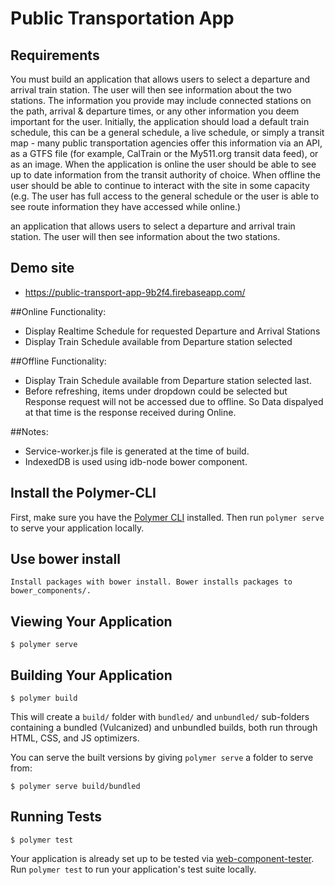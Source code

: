 # Public Transportation App

## Requirements
You must build an application that allows users to select a departure and arrival train station. The user will then see information about the two stations. The information you provide may include connected stations on the path, arrival & departure times, or any other information you deem important for the user. Initially, the application should load a default train schedule, this can be a general schedule, a live schedule, or simply a transit map - many public transportation agencies offer this information via an API, as a GTFS file (for example, CalTrain or the My511.org transit data feed), or as an image. When the application is online the user should be able to see up to date information from the transit authority of choice. When offline the user should be able to continue to interact with the site in some capacity (e.g. The user has full access to the general schedule or the user is able to see route information they have accessed while online.)

an application that allows users to select a departure and arrival train station. The user will then see information about the two stations.

## Demo site
* https://public-transport-app-9b2f4.firebaseapp.com/

##Online Functionality:

* Display Realtime Schedule for requested Departure and Arrival Stations
* Display Train Schedule available from Departure station selected

##Offline Functionality:

* Display Train Schedule available from Departure station selected last.
* Before refreshing, items under dropdown could be selected but Response request will not be accessed due to offline. So Data dispalyed   at that time is the response received during Online.

##Notes:

* Service-worker.js file is generated at the time of build.
* IndexedDB is used using idb-node bower component.

## Install the Polymer-CLI

First, make sure you have the [Polymer CLI](https://www.npmjs.com/package/polymer-cli) installed. Then run `polymer serve` to serve your application locally.

## Use bower install
	Install packages with bower install. Bower installs packages to bower_components/.

## Viewing Your Application

```
$ polymer serve
```

## Building Your Application

```
$ polymer build
```

This will create a `build/` folder with `bundled/` and `unbundled/` sub-folders
containing a bundled (Vulcanized) and unbundled builds, both run through HTML,
CSS, and JS optimizers.

You can serve the built versions by giving `polymer serve` a folder to serve
from:

```
$ polymer serve build/bundled
```

## Running Tests

```
$ polymer test
```

Your application is already set up to be tested via [web-component-tester](https://github.com/Polymer/web-component-tester). Run `polymer test` to run your application's test suite locally.



